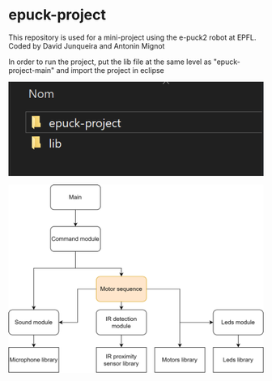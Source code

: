 # epuck-project
This repository is used for a mini-project using the e-puck2 robot at EPFL.
Coded by David Junqueira and Antonin Mignot

In order to run the project, put the lib file at the same level as "epuck-project-main" and import the project in eclipse 

![Screenshot](files.PNG)

![Screenshot](epuckProject-Code-architecture-clean.png)

